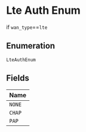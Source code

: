 
# Lte Auth Enum

if `wan_type`==`lte`

## Enumeration

`LteAuthEnum`

## Fields

| Name |
|  --- |
| `NONE` |
| `CHAP` |
| `PAP` |

